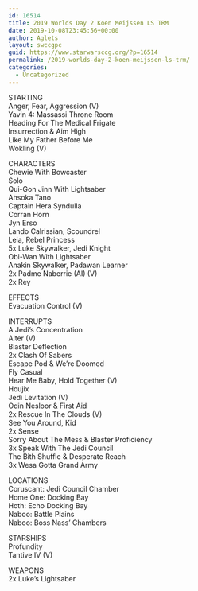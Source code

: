 ```yaml
---
id: 16514
title: 2019 Worlds Day 2 Koen Meijssen LS TRM
date: 2019-10-08T23:45:56+00:00
author: Aglets
layout: swccgpc
guid: https://www.starwarsccg.org/?p=16514
permalink: /2019-worlds-day-2-koen-meijssen-ls-trm/
categories:
  - Uncategorized
---
```

STARTING  
Anger, Fear, Aggression (V)  
Yavin 4: Massassi Throne Room  
Heading For The Medical Frigate  
Insurrection & Aim High  
Like My Father Before Me  
Wokling (V)

CHARACTERS  
Chewie With Bowcaster  
Solo  
Qui-Gon Jinn With Lightsaber  
Ahsoka Tano  
Captain Hera Syndulla  
Corran Horn  
Jyn Erso  
Lando Calrissian, Scoundrel  
Leia, Rebel Princess  
5x Luke Skywalker, Jedi Knight  
Obi-Wan With Lightsaber  
Anakin Skywalker, Padawan Learner  
2x Padme Naberrie (AI) (V)  
2x Rey

EFFECTS  
Evacuation Control (V)

INTERRUPTS  
A Jedi&#8217;s Concentration  
Alter (V)  
Blaster Deflection  
2x Clash Of Sabers  
Escape Pod & We&#8217;re Doomed  
Fly Casual  
Hear Me Baby, Hold Together (V)  
Houjix  
Jedi Levitation (V)  
Odin Nesloor & First Aid  
2x Rescue In The Clouds (V)  
See You Around, Kid  
2x Sense  
Sorry About The Mess & Blaster Proficiency  
3x Speak With The Jedi Council  
The Bith Shuffle & Desperate Reach  
3x Wesa Gotta Grand Army

LOCATIONS  
Coruscant: Jedi Council Chamber  
Home One: Docking Bay  
Hoth: Echo Docking Bay  
Naboo: Battle Plains  
Naboo: Boss Nass&#8217; Chambers

STARSHIPS  
Profundity  
Tantive IV (V)

WEAPONS  
2x Luke&#8217;s Lightsaber